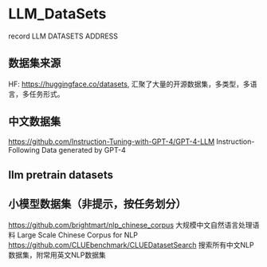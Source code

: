 # LLM_DataSets
record LLM DATASETS ADDRESS

## 数据集来源
HF: https://huggingface.co/datasets, 汇聚了大量的开源数据集，多类型，多语言，多任务形式。

## 中文数据集
https://github.com/Instruction-Tuning-with-GPT-4/GPT-4-LLM Instruction-Following Data generated by GPT-4


## llm pretrain datasets

## 小模型数据集（非提示，按任务划分）
https://github.com/brightmart/nlp_chinese_corpus 大规模中文自然语言处理语料 Large Scale Chinese Corpus for NLP
https://github.com/CLUEbenchmark/CLUEDatasetSearch 搜索所有中文NLP数据集，附常用英文NLP数据集
